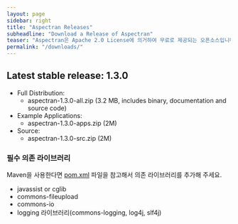```yaml
---
layout: page
sidebar: right
title: "Aspectran Releases"
subheadline: "Download a Release of Aspectran"
teaser: "Aspectran은 Apache 2.0 License에 의거하여 무료로 제공되는 오픈소스입니다."
permalink: "/downloads/"
---
```


## Latest stable release: 1.3.0
* Full Distribution:
  - aspectran-1.3.0-all.zip (3.2 MB, includes binary, documentation and source code)
* Example Applications:
  - aspectran-1.3.0-apps.zip (2M)
* Source:
  - aspectran-1.3.0-src.zip (2M)

### 필수 의존 라이브러리
Maven을 사용한다면 [pom.xml][1] 파일을 참고해서 의존 라이브러리를 추가해 주세요.

* javassist or cglib
* commons-fileupload
* commons-io
* logging 라이브러리(commons-logging, log4j, slf4j)


[1]: https://github.com/topframe/aspectran/blob/master/pom.xml
